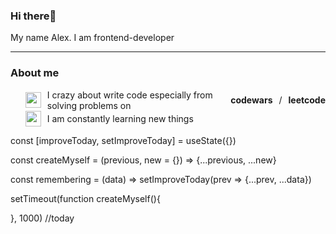 ### Hi there👋
My name Alex. I am frontend-developer
<hr>
<h3>About me</h3>
<ul style="list-style:none;">
  <li style="display:flex; align-items:center; gap:10px">
    <img src="https://cdn1.iconfinder.com/data/icons/data-science-flat-1/64/programming-developer-backend-laptop-algorithm-256.png" style="width:25px"/>
    I crazy about write code especially from solving problems on <b>codewars</b> / <b>leetcode</b>
  </li>
  <li style="display:flex; align-items:center; gap:10px">
    <img src="https://cdn3.iconfinder.com/data/icons/education-science-vol-1-1/512/reading_book_read_learn-256.png" style="width:25px"/>
    I am constantly learning new things
  </li>
  <li style="display:flex; align-items:center; gap:10px"></li>
  <li style="display:flex; align-items:center; gap:10px"></li>
  <li style="display:flex; align-items:center; gap:10px"></li>
  <li style="display:flex; align-items:center; gap:10px"></li>
</ul>
const [improveToday, setImproveToday] = useState({})

const createMyself = (previous, new = {}) => {...previous, ...new}

const remembering = (data) => setImproveToday(prev => {...prev, ...data})

setTimeout(function createMyself(){

}, 1000)
//today
